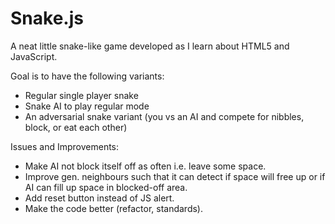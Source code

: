 # Snake.js

A neat little snake-like game developed as I learn about HTML5 and JavaScript.

Goal is to have the following variants:
- Regular single player snake
- Snake AI to play regular mode
- An adversarial snake variant (you vs an AI and compete for nibbles, block, or eat each other)

Issues and Improvements:
- Make AI not block itself off as often i.e. leave some space.
- Improve gen. neighbours such that it can detect if space will free up or if AI can fill up space in blocked-off area.
- Add reset button instead of JS alert.
- Make the code better (refactor, standards).
